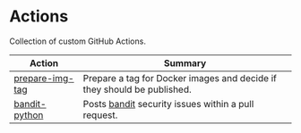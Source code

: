# Actions
Collection of custom GitHub Actions.

| Action | Summary |
| - | - |
| [prepare-img-tag](prepare-img-tag) | Prepare a tag for Docker images and decide if they should be published. |
| [bandit-python](bandit-github)| Posts [bandit](https://github.com/PyCQA/bandit) security issues within a pull request. |
